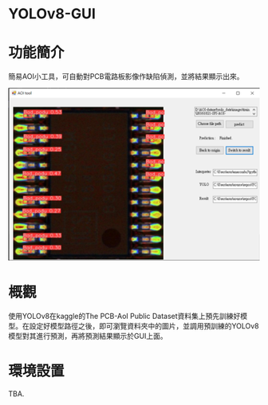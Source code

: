 # YOLOv8-GUI

# 功能簡介
簡易AOI小工具，可自動對PCB電路板影像作缺陷偵測，並將結果顯示出來。

![alt text](https://github.com/ilovec8763/YOLOv8-GUI/blob/master/AOI_tool_demo.png)

# 概觀
使用YOLOv8在kaggle的The PCB-AoI Public Dataset資料集上預先訓練好模型。在設定好模型路徑之後，即可瀏覽資料夾中的圖片，並調用預訓練的YOLOv8模型對其進行預測，再將預測結果顯示於GUI上面。

# 環境設置
TBA.
